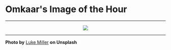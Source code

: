 # Omkaar's Image of the Hour

---

<div align="center">

<a href="https://unsplash.com/photos/modern-building-with-car-parked-in-front-jKNSliPAV0g">
  <img src="https://images.unsplash.com/photo-1744360820096-1a40015ca890?crop=entropy&cs=tinysrgb&fit=max&fm=jpg&ixid=M3w3NjA2Nzh8MHwxfHJhbmRvbXx8fHx8fHx8fDE3NTI5MzAwMDB8&ixlib=rb-4.1.0&q=80&w=1080" style="max-width:100%; height:auto;">
</a>



</div>

---

**Photo by** [Luke Miller](https://unsplash.com/@bylukemiller) **on Unsplash**
